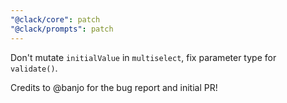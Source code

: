 ```yaml
---
"@clack/core": patch
"@clack/prompts": patch
---
```


Don't mutate `initialValue` in `multiselect`, fix parameter type for `validate()`.

Credits to @banjo for the bug report and initial PR!
